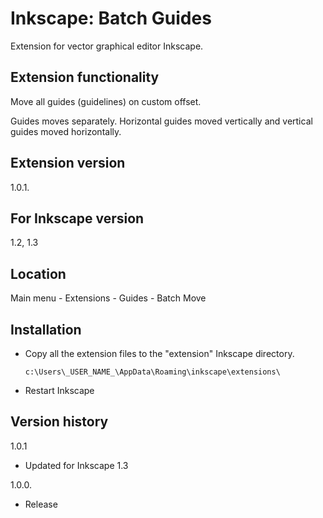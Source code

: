 # Inkscape: Batch Guides

Extension for vector graphical editor Inkscape.

Extension functionality
-
Move all guides (guidelines) on custom offset.

Guides moves separately. Horizontal guides moved vertically and vertical guides moved horizontally.

Extension version
-
1.0.1.

For Inkscape version
-
1.2, 1.3

Location
-
Main menu - Extensions - Guides - Batch Move

Installation
-
- Copy all the extension files to the "extension" Inkscape directory.
    ```
    c:\Users\_USER_NAME_\AppData\Roaming\inkscape\extensions\
    ```
- Restart Inkscape

Version history
-
1.0.1
- Updated for Inkscape 1.3

1.0.0.
- Release
